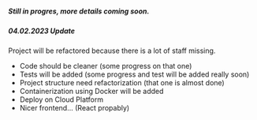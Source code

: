 ##### Still in progres, more details coming soon. #####
##### 04.02.2023 Update #####
Project will be refactored because there is a lot of staff missing. 
- Code should be cleaner (some progress on that one)
- Tests will be added (some progress and test will be added really soon)
- Project structure need refactorization (that one is almost done)
- Containerization using Docker will be added
- Deploy on Cloud Platform 
- Nicer frontend... (React propably)
